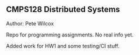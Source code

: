 ## CMPS128 Distributed Systems
Author: Pete Wilcox

Repo for programming assignments. No real info yet.

Added work for HW1 and some testing/CI stuff.
